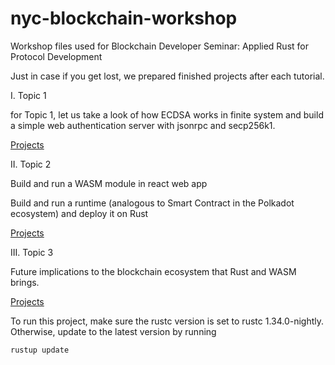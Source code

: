 # nyc-blockchain-workshop
Workshop files used for Blockchain Developer Seminar: Applied Rust for Protocol Development

Just in case if you get lost, we prepared finished projects after each tutorial.

I. Topic 1

for Topic 1, let us take a look of how ECDSA works in finite system and build a simple web authentication server with jsonrpc and secp256k1.

[Projects](./Topic1)

II. Topic 2

Build and run a WASM module in react web app

Build and run a runtime (analogous to Smart Contract in the Polkadot ecosystem) and deploy it on Rust

[Projects](./Topic2)

III. Topic 3

Future implications to the blockchain ecosystem that Rust and WASM brings.

[Projects](./Topic3)

To run this project, make sure the rustc version is set to rustc 1.34.0-nightly. Otherwise, update to the latest version by running 
```bash
rustup update
```
